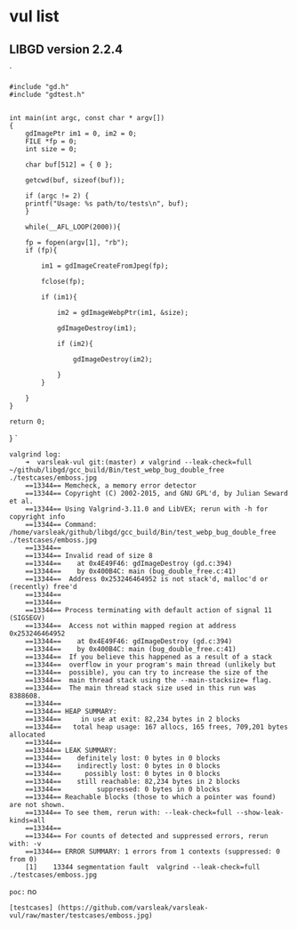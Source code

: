 # vul list

## LIBGD version 2.2.4 
`

	#include "gd.h"
	#include "gdtest.h"


	int main(int argc, const char * argv[])
	{
	    gdImagePtr im1 = 0, im2 = 0;
	    FILE *fp = 0;
	    int size = 0;

	    char buf[512] = { 0 };

	    getcwd(buf, sizeof(buf));

	    if (argc != 2) {
		printf("Usage: %s path/to/tests\n", buf);
	    }

	    while(__AFL_LOOP(2000)){

		fp = fopen(argv[1], "rb");
		if (fp){
		    
		    im1 = gdImageCreateFromJpeg(fp);
		    
		    fclose(fp);

		    if (im1){

		        im2 = gdImageWebpPtr(im1, &size);

		        gdImageDestroy(im1);

		        if (im2){

		            gdImageDestroy(im2);

		        }
		    }

		}
    }

    return 0;
}
`

	valgrind log:
		➜  varsleak-vul git:(master) ✗ valgrind --leak-check=full ~/github/libgd/gcc_build/Bin/test_webp_bug_double_free ./testcases/emboss.jpg                          
		==13344== Memcheck, a memory error detector
		==13344== Copyright (C) 2002-2015, and GNU GPL'd, by Julian Seward et al.
		==13344== Using Valgrind-3.11.0 and LibVEX; rerun with -h for copyright info
		==13344== Command: /home/varsleak/github/libgd/gcc_build/Bin/test_webp_bug_double_free ./testcases/emboss.jpg
		==13344== 
		==13344== Invalid read of size 8
		==13344==    at 0x4E49F46: gdImageDestroy (gd.c:394)
		==13344==    by 0x400B4C: main (bug_double_free.c:41)
		==13344==  Address 0x253246464952 is not stack'd, malloc'd or (recently) free'd
		==13344== 
		==13344== 
		==13344== Process terminating with default action of signal 11 (SIGSEGV)
		==13344==  Access not within mapped region at address 0x253246464952
		==13344==    at 0x4E49F46: gdImageDestroy (gd.c:394)
		==13344==    by 0x400B4C: main (bug_double_free.c:41)
		==13344==  If you believe this happened as a result of a stack
		==13344==  overflow in your program's main thread (unlikely but
		==13344==  possible), you can try to increase the size of the
		==13344==  main thread stack using the --main-stacksize= flag.
		==13344==  The main thread stack size used in this run was 8388608.
		==13344== 
		==13344== HEAP SUMMARY:
		==13344==     in use at exit: 82,234 bytes in 2 blocks
		==13344==   total heap usage: 167 allocs, 165 frees, 709,201 bytes allocated
		==13344== 
		==13344== LEAK SUMMARY:
		==13344==    definitely lost: 0 bytes in 0 blocks
		==13344==    indirectly lost: 0 bytes in 0 blocks
		==13344==      possibly lost: 0 bytes in 0 blocks
		==13344==    still reachable: 82,234 bytes in 2 blocks
		==13344==         suppressed: 0 bytes in 0 blocks
		==13344== Reachable blocks (those to which a pointer was found) are not shown.
		==13344== To see them, rerun with: --leak-check=full --show-leak-kinds=all
		==13344== 
		==13344== For counts of detected and suppressed errors, rerun with: -v
		==13344== ERROR SUMMARY: 1 errors from 1 contexts (suppressed: 0 from 0)
		[1]    13344 segmentation fault  valgrind --leak-check=full  ./testcases/emboss.jpg

 	
 
	

	
`
	poc:
`
	no

	[testcases] (https://github.com/varsleak/varsleak-vul/raw/master/testcases/emboss.jpg)
	

